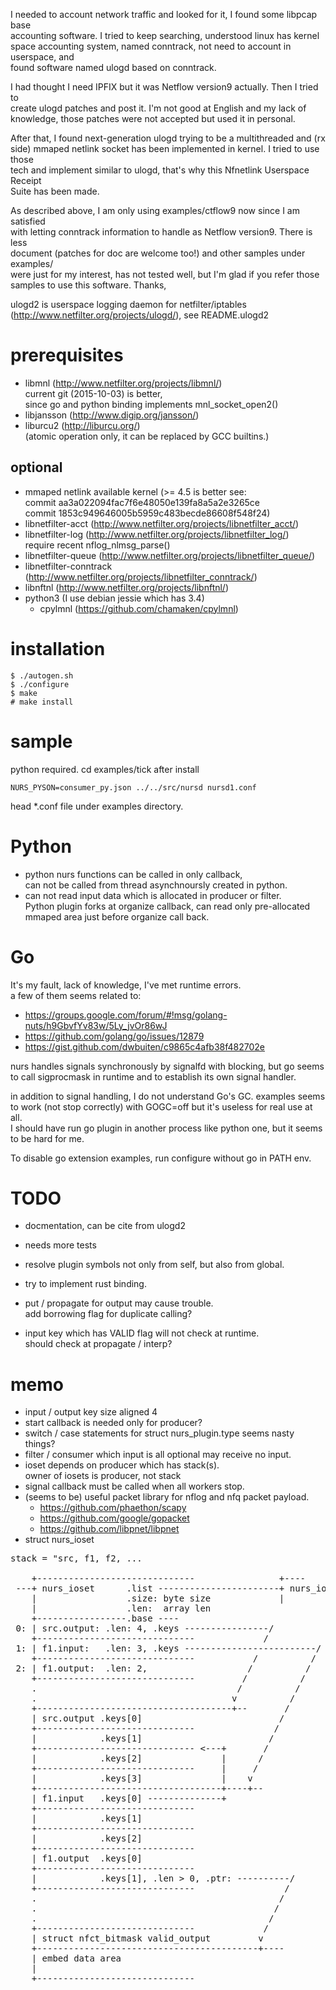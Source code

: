 I needed to account network traffic and looked for it, I found some libpcap base  
accounting software. I tried to keep searching, understood linux has kernel  
space accounting system, named conntrack, not need to account in userspace, and  
found software named ulogd based on conntrack.  

<!--
ネットワークトラヒックの集計が必要で、調べてみたところ、いくつか libpcap ベース  
のソフトウェアがみつかりました。もう少し調べてみると linux ではユーザースペース  
で集計せずとも、カーネル内で集計している conntrack というものが存在することがわ  
かり、これを基とした ulogd というソフトウェアがありました。  
-->

I had thought I need IPFIX but it was Netflow version9 actually. Then I tried to  
create ulogd patches and post it. I'm not good at English and my lack of  
knowledge, those patches were not accepted but used it in personal.  

<!--
当初は IPFIX が必要と思い込んでいたものの、実際は Netflow version 9 を用いること  
になったので ulogd のパッチをいくつか作り、メーリングリストに送りました。私の技  
術と英語が拙かったため採用されませんでしたが、内々で使っていました。  
-->

After that, I found next-generation ulogd trying to be a multithreaded and (rx  
side) mmaped netlink socket has been implemented in kernel. I tried to use those  
tech and implement similar to ulogd, that's why this Nfnetlink Userspace Receipt  
Suite has been made.  

<!--
その後、次期 ulogd ではマルチスレッド化を目指していることや、netlink の情報を取  
得するにあたって、より早い mmaped ソケットの存在を知りました。ふまえて ulogd に  
似たものを自分で実装してみた結果、この Nfnetlink Userspace Receipt Suite が出来  
た次第です。  
-->

As described above, I am only using examples/ctflow9 now since I am satisfied  
with letting conntrack information to handle as Netflow version9. There is less  
document (patches for doc are welcome too!) and other samples under examples/  
were just for my interest, has not tested well, but I'm glad if you refer those  
samples to use this software. Thanks,  

<!--
上記通り、個人的には conntrack の情報を Netflow version 9 として扱うことができれ
ば十分なので、実際に使っている方法は examples/ctflow9 の下にあるものだけです。こ
ちらも前述通り、ドキュメントもありません (ドキュメントのパッチも歓迎です)。
ctflow9 を除く example 以下は興味本位だけのもので、あまりテストしていませんが、  
こちらを参考にし ていただければ幸いです。
-->

ulogd2 is userspace logging daemon for netfilter/iptables  
(http://www.netfilter.org/projects/ulogd/), see README.ulogd2


prerequisites
=============
* libmnl (http://www.netfilter.org/projects/libmnl/)  
  current git (2015-10-03) is better,  
  since go and python binding implements mnl_socket_open2()
* libjansson (http://www.digip.org/jansson/)
* liburcu2 (http://liburcu.org/)  
  (atomic operation only, it can be replaced by GCC builtins.)

optional
--------
* mmaped netlink available kernel (>= 4.5 is better see:  
  commit aa3a022094fac7f6e48050e139fa8a5a2e3265ce  
  commit 1853c949646005b5959c483becde86608f548f24)
* libnetfilter-acct (http://www.netfilter.org/projects/libnetfilter_acct/)
* libnetfilter-log (http://www.netfilter.org/projects/libnetfilter_log/)  
  require recent nflog_nlmsg_parse()
* libnetfilter-queue (http://www.netfilter.org/projects/libnetfilter_queue/)
* libnetfilter-conntrack (http://www.netfilter.org/projects/libnetfilter_conntrack/)
* libnftnl (http://www.netfilter.org/projects/libnftnl/)
* python3 (I use debian jessie which has 3.4)  
  - cpylmnl (https://github.com/chamaken/cpylmnl)


installation
============
```
$ ./autogen.sh
$ ./configure
$ make
# make install
```


sample
======
python required. cd examples/tick after install
```
NURS_PYSON=consumer_py.json ../../src/nursd nursd1.conf
```
head *.conf file under examples directory.


Python
======
* python nurs functions can be called in only callback,  
  can not be called from thread asynchnoursly created in python.
* can not read input data which is allocated in producer or filter.  
  Python plugin forks at organize callback, can read only pre-allocated  
  mmaped area just before organize call back.


Go
==
It's my fault, lack of knowledge, I've met runtime errors.  
a few of them seems related to:  

* https://groups.google.com/forum/#!msg/golang-nuts/h9GbvfYv83w/5Ly_jvOr86wJ
* https://github.com/golang/go/issues/12879
* https://gist.github.com/dwbuiten/c9865c4afb38f482702e

nurs handles signals synchronously by signalfd with blocking, but go seems  
to call sigprocmask in runtime and to establish its own signal handler.  

in addition to signal handling, I do not understand Go's GC. examples seems  
to work (not stop correctly) with GOGC=off but it's useless for real use at all.  
I should have run go plugin in another process like python one, but it seems  
to be hard for me.

To disable go extension examples, run configure without go in PATH env.


TODO
====

* docmentation, can be cite from ulogd2
* needs more tests
* resolve plugin symbols not only from self, but also from global.
* try to implement rust binding.

* put / propagate for output may cause trouble.  
  add borrowing flag for duplicate calling?
* input key which has VALID flag will not check at runtime.  
  should check at propagate / interp?


memo
====

* input / output key size aligned 4
* start callback is needed only for producer?
* switch / case statements for struct nurs_plugin.type seems nasty things?
* filter / consumer which input is all optional may receive no input.
* ioset depends on producer which has stack(s).  
  owner of iosets is producer, not stack
* signal callback must be called when all workers stop.
* (seems to be) useful packet library for nflog and nfq packet payload.
  - https://github.com/phaethon/scapy
  - https://github.com/google/gopacket
  - https://github.com/libpnet/libpnet
* struct nurs_ioset
<pre>
stack = "src, f1, f2, ...

    +------------------------------                +----
 ---+ nurs_ioset      .list -----------------------+ nurs_ioset: .list -- (for pool)
    |                 .size: byte size             |
    |                 .len:  array len
    +-----------------.base ----
 0: | src.output: .len: 4, .keys ----------------/              stack.element.0.odx = 0
    +------------------------------             /
 1: | f1.input:   .len: 3, .keys -------------------------/                   1.idx = 1
    +------------------------------           /          /
 2: | f1.output:  .len: 2,                   /          /                     1.odx = 2
    +------------------------------         /          /
    .                                      /          /
    .                                     v          /
    +-------------------------------------+--       /
    | src.output .keys[0]                          /
    +------------------------------               /
    |            .keys[1]                        /
    +------------------------------ <---+       /
    |            .keys[2]               |      /
    +------------------------------     |     /
    |            .keys[3]               |    v
    +-----------------------------------+----+--
    | f1.input   .keys[0] --------------+
    +------------------------------
    |            .keys[1]
    +------------------------------
    |            .keys[2]
    +------------------------------
    | f1.output  .keys[0]
    +------------------------------
    |            .keys[1], .len > 0, .ptr: ----------/
    +------------------------------                 /
    .                                              /
    .                                             /
    .                                            /
    +------------------------------             /
    | struct nfct_bitmask valid_output         v
    +------------------------------------------+----
    | embed data area
    |
    +------------------------------
</pre>
